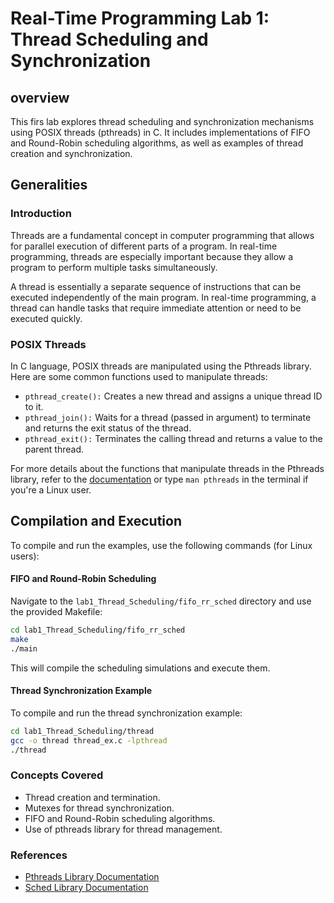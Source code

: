# Real-Time Programming Lab 1: Thread Scheduling and Synchronization

## overview

This firs lab explores thread scheduling and synchronization mechanisms using POSIX threads (pthreads) in C. It includes implementations of FIFO and Round-Robin scheduling algorithms, as well as examples of thread creation and synchronization.

## Generalities

### Introduction

Threads are a fundamental concept in computer programming that allows for parallel execution of different parts of a program. In real-time programming, threads are especially important because they allow a program to perform multiple tasks simultaneously.

A thread is essentially a separate sequence of instructions that can be executed independently of the main program. In real-time programming, a thread can handle tasks that require immediate attention or need to be executed quickly.

### POSIX Threads

In C language, POSIX threads are manipulated using the Pthreads library. Here are some common functions used to manipulate threads:

* `pthread_create():` Creates a new thread and assigns a unique thread ID to it.
* `pthread_join():` Waits for a thread (passed in argument) to terminate and returns the exit status of the thread.
* `pthread_exit():` Terminates the calling thread and returns a value to the parent thread.

For more details about the functions that manipulate threads in the Pthreads library, refer to the [documentation](https://pubs.opengroup.org/onlinepubs/7908799/xsh/pthread.h.html) or type `man pthreads` in the terminal if you're a Linux user.

## Compilation and Execution

To compile and run the examples, use the following commands (for Linux users):

#### FIFO and Round-Robin Scheduling

Navigate to the `lab1_Thread_Scheduling/fifo_rr_sched` directory and use the provided Makefile:

```bash
cd lab1_Thread_Scheduling/fifo_rr_sched
make
./main
```

This will compile the scheduling simulations and execute them.

#### Thread Synchronization Example

To compile and run the thread synchronization example:

```bash
cd lab1_Thread_Scheduling/thread
gcc -o thread thread_ex.c -lpthread
./thread
```

### Concepts Covered

* Thread creation and termination.
* Mutexes for thread synchronization.
* FIFO and Round-Robin scheduling algorithms.
* Use of pthreads library for thread management.

### References

* [Pthreads Library Documentation](https://pubs.opengroup.org/onlinepubs/7908799/xsh/pthread.h.html)
* [Sched Library Documentation](https://pubs.opengroup.org/onlinepubs/7908799/xsh/sched.h.html)
